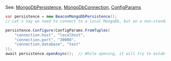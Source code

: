 
See: [MongoDbPersistence](../../../toolkit_api/net/mongodb/persistence/), [MongoDbConnection](../../../toolkit_api/net/mongodb/connect/mongodb_connection/), [ConfigParams](../../../toolkit_api/node/commons/config/config_params)

```cs
var persistence = new BeaconMongoDbPersistence();
// Let's say we need to connect to a local MongoDb, but on a non-standard port - 30000

persistence.Configure(ConfigParams.FromTuples(
	"connection.host", "localhost",
	"connection.port", "30000",
	"connection.database", "test"
));
await persistence.openAsync(); 	// While opening, it will try to establish a connection with the locally hosted MongoDb on port 30000


```

